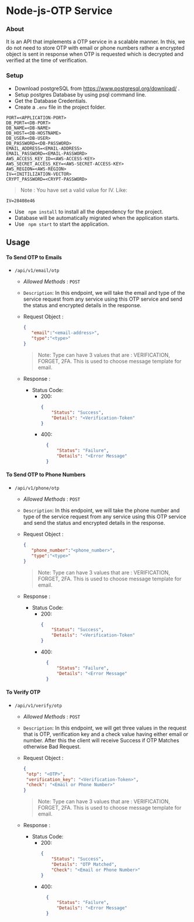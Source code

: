 # Node-js-OTP Service

### About

It is an API that implements a OTP service in a scalable manner. In this, we do not need to store OTP with email or phone numbers rather a encrypted object is sent in response when OTP is requested which is decrypted and verified at the time of verification.

### Setup

- Download postgreSQL from https://www.postgresql.org/download/ .
- Setup postgres Database by using psql command line.
- Get the Database Credentials.
- Create a ```.env``` file in the project folder. 

```
PORT=<APPLICATION-PORT>
DB_PORT=<DB-PORT>
DB_NAME=<DB-NAME>
DB_HOST=<DB-HOSTNAME>
DB_USER=<DB-USER>
DB_PASSWORD=<DB-PASSWORD>
EMAIL_ADDRESS=<EMAIL-ADDRESS>          
EMAIL_PASSWORD=<EMAIL-PASSWORD>
AWS_ACCESS_KEY_ID=<AWS-ACCESS-KEY>
AWS_SECRET_ACCESS_KEY=<AWS-SECRET-ACCESS-KEY>
AWS_REGION=<AWS-REGION>
IV=<INITILIZATION-VECTOR>
CRYPT_PASSWORD=<CRYPT-PASSWORD>
```
  > Note : You have set a valid value for IV. Like:
  ```
  IV=28408e46
  ```
- Use ` npm install` to install all the dependency for the project.
- Database will be automatically migrated when the application starts.
- Use ` npm start` to start the application.

## Usage

#### To Send OTP to Emails

- `/api/v1/email/otp` 
  - _Allowed Methods_ : `POST`
  - `Description`: In this endpoint, we will take the email and type of the service request from any service using this OTP service and send the status and encrypted details in the response.
  - Request Object :
     ```json
    {
        "email":"<email-address>",
        "type":"<type>"
    }
    ```
    > Note: Type can have 3 values that are : VERIFICATION, FORGET, 2FA. This is used to choose message template for email. 

  - Response :
    - Status Code:
      - 200: 
        ```json
        {
            "Status": "Success",
            "Details": "<Verification-Token"
        }
        ```
      - 400:
          ```json
            {
                "Status": "Failure",
                "Details": "<Error Message"
            }
           ```
      
#### To Send OTP to Phone Numbers

- `/api/v1/phone/otp` 
  - _Allowed Methods_ : `POST`
  - `Description`: In this endpoint, we will take the phone number and type of the service request from any service using this OTP service and send the status and encrypted details in the response.
  - Request Object :
     ```json
    {
        "phone_number":"<phone_number>",
        "type":"<type>"
    }
    ```
    > Note: Type can have 3 values that are : VERIFICATION, FORGET, 2FA. This is used to choose message template for email. 

  - Response :
    - Status Code:
      - 200: 
        ```json
        {
            "Status": "Success",
            "Details": "<Verification-Token"
        }
        ```
      - 400:
          ```json
            {
                "Status": "Failure",
                "Details": "<Error Message"
            }
           ```
          
 #### To Verify OTP

- `/api/v1/verify/otp` 
  - _Allowed Methods_ : `POST`
  - `Description`: In this endpoint, we will get three values in the request that is OTP, verification key and a check value having either email or number. After this the client will receive Success if OTP Matches otherwise Bad Request.
  - Request Object :
     ```json
    {
      "otp": "<OTP>",
      "verification_key": "<Verification-Token>",
      "check": "<Email or Phone Number>"
    }
    ```
    > Note: Type can have 3 values that are : VERIFICATION, FORGET, 2FA. This is used to choose message template for email. 

  - Response :
    - Status Code:
      - 200: 
        ```json
        {
            "Status": "Success",
            "Details": "OTP Matched",
            "Check": "<Email or Phone Number>"
        }
        ```
      - 400:
          ```json
            {
                "Status": "Failure",
                "Details": "<Error Message"
            }
           ```